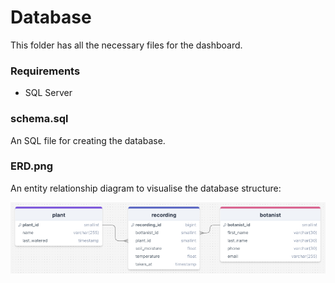 # Database

This folder has all the necessary files for the dashboard.

### Requirements

- SQL Server

### schema.sql

An SQL file for creating the database.

### ERD.png

An entity relationship diagram to visualise the database structure:

![Plant data ERD](ERD.png)
